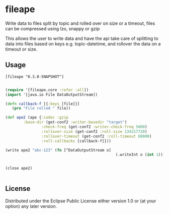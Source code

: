 # fileape

Write data to files split by topic and rolled over on size or a timeout, files can be compressed using lzo, snappy or gzip 

This allows the user to write data and have the api take care of splitting to data into files based on keys e.g. topic-datetime, and rollover the data
on a timeout or size.

## Usage

```[fileape "0.3.0-SNAPSHOT"]```

```clojure

(require '[fileape.core :refer :all])
(import '[java.io File DataOutputStream])

(defn callback-f [{:keys [file]}]
   (prn "File rolled " file))

(def ape2 (ape {:codec :gzip
		:base-dir (get-conf2 :writer-basedir "target") 
                :check-freq (get-conf2 :writer-check-freq 5000) 
                :rollover-size (get-conf2 :roll-size 134217728)
                :rollover-timeout (get-conf2 :roll-timeout 60000)
                :roll-callbacks [callback-f]}))

(write ape2 "abc-123" (fn [^DataOutputStream o] 
                                                 (.writeInt o (int 1))))


(close ape2)
               
```

## License


Distributed under the Eclipse Public License either version 1.0 or (at
your option) any later version.
